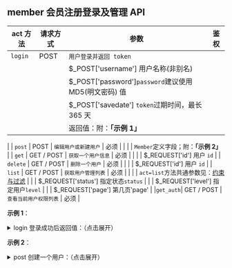 ## member 会员注册登录及管理 API

| act 方法 | 请求方式   | 参数                                                | 鉴权 |
| -------- | ---------- | --------------------------------------------------- | ---- |
| `login`  | POST       |`用户登录并返回 token`                                 |      |
|          |            |$_POST['username'] 用户名称(非别名)
|          |            |$_POST['password']`password`建议使用 MD5(明文密码) 值
|          |            |$_POST['savedate'] `token`过期时间，最长 365 天
|          |            |返回值：附：**「示例 1」**
|
| `post`   | POST       | `编辑用户或新建用户`                                    | 必须 |
|          |            | `Member`定义字段；附：**「示例 2」**
|
| `get`    | GET / POST | `获取一个用户信息`                                         | 必须 |
|          |            | $_REQUEST['id'] 用户 `id`
|
| `delete` | GET / POST | `删除一个用户`                                           | 必须 |
|          |            | $_REQUEST['id'] 用户 `id`
|
| `list`   | GET / POST | `获取用户管理列表`                                       | 必须 |
|          |            | `act=list`方法共通参数见：[约束与过滤](books/dev-api-design?id=约束与过滤 "约束与过滤")
|          |            | $_REQUEST['status'] 指定状态`status`
|          |            | $_REQUEST['level'] 指定用户`level`
|          |            | $_REQUEST['page'] 第几页'page'
|
|`get_auth`| GET / POST | `查看当前用户权限列表`                                                    | 必须 |




**示例 1**：

<details>
<summary>login 登录成功后返回值：（点击展开）</summary>

```json
{
    "code": 200,
    "message": "操作成功",
    "data": {
        "user": {
            "ID": "1",
            "Level": "1",
            "Status": "0",
            "Name": "admin",
            "StaticName": "admin"
        },
        "token": "Token信息",
        "expire_time": 1672560322
    },
    "error": null,
    "runtime": {
    }
}
```
此处`login`操作返回的「鉴权 Token」将用于后续需要「鉴权」的请求，见「[权限认证](books/dev-api-design?id=权限认证 "权限认证")」；
</details>

**示例 2**：

<details>
<summary>post 创建一个用户：（点击展开）</summary>

```json
{
  "ID": "0",
  "Level": "4",
  "Name": "用户名",
  "Password": "zblog_pwdd",
  "PasswordRe": "zblog_pwdd"
}
```

`"ID": "0",` 必须显示设置；

`"Level": "4",` 为用户等级；参考「[用户等级划定](books/start-faq?id=用户等级划定 "用户等级划定")」
</details>




